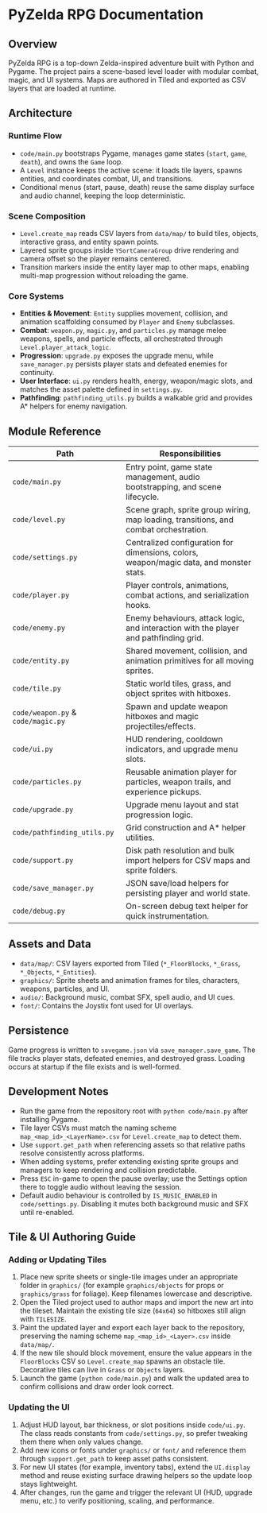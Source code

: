 # PyZelda RPG Documentation

## Overview

PyZelda RPG is a top-down Zelda-inspired adventure built with Python and Pygame. The project pairs a scene-based level loader with modular combat, magic, and UI systems. Maps are authored in Tiled and exported as CSV layers that are loaded at runtime.

## Architecture

### Runtime Flow

- `code/main.py` bootstraps Pygame, manages game states (`start`, `game`, `death`), and owns the `Game` loop.
- A `Level` instance keeps the active scene: it loads tile layers, spawns entities, and coordinates combat, UI, and transitions.
- Conditional menus (start, pause, death) reuse the same display surface and audio channel, keeping the loop deterministic.

### Scene Composition

- `Level.create_map` reads CSV layers from `data/map/` to build tiles, objects, interactive grass, and entity spawn points.
- Layered sprite groups inside `YSortCameraGroup` drive rendering and camera offset so the player remains centered.
- Transition markers inside the entity layer map to other maps, enabling multi-map progression without reloading the game.

### Core Systems

- **Entities & Movement**: `Entity` supplies movement, collision, and animation scaffolding consumed by `Player` and `Enemy` subclasses.
- **Combat**: `weapon.py`, `magic.py`, and `particles.py` manage melee weapons, spells, and particle effects, all orchestrated through `Level.player_attack_logic`.
- **Progression**: `upgrade.py` exposes the upgrade menu, while `save_manager.py` persists player stats and defeated enemies for continuity.
- **User Interface**: `ui.py` renders health, energy, weapon/magic slots, and matches the asset palette defined in `settings.py`.
- **Pathfinding**: `pathfinding_utils.py` builds a walkable grid and provides A* helpers for enemy navigation.

## Module Reference

| Path | Responsibilities |
| --- | --- |
| `code/main.py` | Entry point, game state management, audio bootstrapping, and scene lifecycle. |
| `code/level.py` | Scene graph, sprite group wiring, map loading, transitions, and combat orchestration. |
| `code/settings.py` | Centralized configuration for dimensions, colors, weapon/magic data, and monster stats. |
| `code/player.py` | Player controls, animations, combat actions, and serialization hooks. |
| `code/enemy.py` | Enemy behaviours, attack logic, and interaction with the player and pathfinding grid. |
| `code/entity.py` | Shared movement, collision, and animation primitives for all moving sprites. |
| `code/tile.py` | Static world tiles, grass, and object sprites with hitboxes. |
| `code/weapon.py` & `code/magic.py` | Spawn and update weapon hitboxes and magic projectiles/effects. |
| `code/ui.py` | HUD rendering, cooldown indicators, and upgrade menu slots. |
| `code/particles.py` | Reusable animation player for particles, weapon trails, and experience pickups. |
| `code/upgrade.py` | Upgrade menu layout and stat progression logic. |
| `code/pathfinding_utils.py` | Grid construction and A* helper utilities. |
| `code/support.py` | Disk path resolution and bulk import helpers for CSV maps and sprite folders. |
| `code/save_manager.py` | JSON save/load helpers for persisting player and world state. |
| `code/debug.py` | On-screen debug text helper for quick instrumentation. |

## Assets and Data

- `data/map/`: CSV layers exported from Tiled (`*_FloorBlocks`, `*_Grass`, `*_Objects`, `*_Entities`).
- `graphics/`: Sprite sheets and animation frames for tiles, characters, weapons, particles, and UI.
- `audio/`: Background music, combat SFX, spell audio, and UI cues.
- `font/`: Contains the Joystix font used for UI overlays.

## Persistence

Game progress is written to `savegame.json` via `save_manager.save_game`. The file tracks player stats, defeated enemies, and destroyed grass. Loading occurs at startup if the file exists and is well-formed.

## Development Notes

- Run the game from the repository root with `python code/main.py` after installing Pygame.
- Tile layer CSVs must match the naming scheme `map_<map_id>_<LayerName>.csv` for `Level.create_map` to detect them.
- Use `support.get_path` when referencing assets so that relative paths resolve consistently across platforms.
- When adding systems, prefer extending existing sprite groups and managers to keep rendering and collision predictable.
- Press `ESC` in-game to open the pause overlay; use the Settings option there to toggle audio without leaving the session.
- Default audio behaviour is controlled by `IS_MUSIC_ENABLED` in `code/settings.py`. Disabling it mutes both background music and SFX until re-enabled.

## Tile & UI Authoring Guide

### Adding or Updating Tiles

1. Place new sprite sheets or single-tile images under an appropriate folder in `graphics/` (for example `graphics/objects` for props or `graphics/grass` for foliage). Keep filenames lowercase and descriptive.
2. Open the Tiled project used to author maps and import the new art into the tileset. Maintain the existing tile size (`64x64`) so hitboxes still align with `TILESIZE`.
3. Paint the updated layer and export each layer back to the repository, preserving the naming scheme `map_<map_id>_<Layer>.csv` inside `data/map/`.
4. If the new tile should block movement, ensure the value appears in the `FloorBlocks` CSV so `Level.create_map` spawns an obstacle tile. Decorative tiles can live in `Grass` or `Objects` layers.
5. Launch the game (`python code/main.py`) and walk the updated area to confirm collisions and draw order look correct.

### Updating the UI

1. Adjust HUD layout, bar thickness, or slot positions inside `code/ui.py`. The class reads constants from `code/settings.py`, so prefer tweaking them there when only values change.
2. Add new icons or fonts under `graphics/` or `font/` and reference them through `support.get_path` to keep asset paths consistent.
3. For new UI states (for example, inventory tabs), extend the `UI.display` method and reuse existing surface drawing helpers so the update loop stays lightweight.
4. After changes, run the game and trigger the relevant UI (HUD, upgrade menu, etc.) to verify positioning, scaling, and performance.
